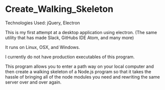 # Create_Walking_Skeleton

Technologies Used: jQuery, Electron

This is my first attempt at a desktop application using electron. (The same utility that has made Slack, GitHubs IDE Atom, and many more)

It runs on Linux, OSX, and Windows.

I currently do not have production executables of this program.

This program allows you to enter a path way on your local computer and then create a walking skeleton of a Node.js program so that it takes the hassle of bringing all of the node modules you need and rewriting the same server over and over again.
